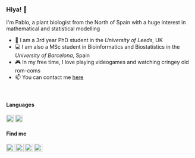 ### Hiya! 👋 

I'm Pablo, a plant biologist from the North of Spain with a huge interest in mathematical and statistical modelling
- 🌱 I am a 3rd year PhD student in the *University of Leeds*, UK
- 💻 I am also a MSc student in Bioinformatics and Biostatistics in the *University of Barcelona*, Spain
- 🎮 In my free time, I love playing videogames and watching cringey old rom-coms
- 📫 You can contact me [here](mailto:pablidopsis@gmail.com)

<br>

#### Languages
<img height="20" src="https://www.rstudio.com/wp-content/uploads/2014/06/RStudio-Ball.png"> <img height="20" src="https://upload.wikimedia.org/wikipedia/commons/thumb/c/c3/Python-logo-notext.svg/1200px-Python-logo-notext.svg.png">

#### Find me

<a href="https://twitter.com/pagosu95">
  <img align="left" alt="Twitter" width="22px" src="https://raw.githubusercontent.com/peterthehan/peterthehan/master/assets/twitter.svg" />
</a>
<a href="https://www.researchgate.net/profile/Pablo-Gonzalez-Suarez-2">
  <img align="left" alt="Researchgate" width="22px" src="https://upload.wikimedia.org/wikipedia/commons/thumb/5/5e/ResearchGate_icon_SVG.svg/2048px-ResearchGate_icon_SVG.svg.png" />
</a>
<a href="https://open.spotify.com/user/pablo._.13">
  <img align="left" alt="Spotify" width="22px" src="https://upload.wikimedia.org/wikipedia/commons/thumb/1/19/Spotify_logo_without_text.svg/2048px-Spotify_logo_without_text.svg.png" />
</a>
<a href="https://steamcommunity.com/profiles/76561198181724054/">
  <img align="left" alt="Steam" width="22px" src="https://lh3.googleusercontent.com/proxy/mqEEORCBJP4YgZ0ChtKKi1ze1LZJRM6tHLZw3-C_xYC3rQCnbm6-dUOVSlsLMJ8kbU2w7uqdY3o26EwZ4rflklNK_OroJBE9p334BiSO0MG8e8ph0qCsQLpnESZPb3-IZB79BCL9N_udMVt0_lTVoeCE" />
</a>
